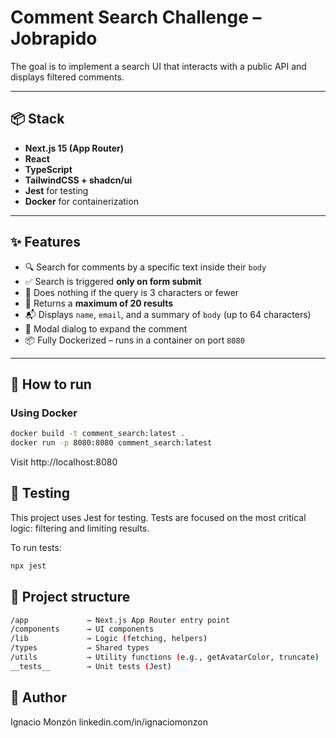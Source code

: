 # Comment Search Challenge – Jobrapido

The goal is to implement a search UI that interacts with a public API and displays filtered comments.

---

## 📦 Stack

- **Next.js 15 (App Router)**
- **React**
- **TypeScript**
- **TailwindCSS + shadcn/ui**
- **Jest** for testing
- **Docker** for containerization

---

## ✨ Features

- 🔍 Search for comments by a specific text inside their `body`
- ✅ Search is triggered **only on form submit**
- 🚫 Does nothing if the query is 3 characters or fewer
- 📄 Returns a **maximum of 20 results**
- 📬 Displays `name`, `email`, and a summary of `body` (up to 64 characters)
- 💬 Modal dialog to expand the comment
- 📦 Fully Dockerized – runs in a container on port `8080`

---

## 🚀 How to run

### Using Docker

```bash
docker build -t comment_search:latest .
docker run -p 8080:8080 comment_search:latest
```
Visit http://localhost:8080

## 🧪 Testing
This project uses Jest for testing.
Tests are focused on the most critical logic: filtering and limiting results.

To run tests:
```bash
npx jest
```

## 📁 Project structure
```bash
/app             → Next.js App Router entry point
/components      → UI components
/lib             → Logic (fetching, helpers)
/types           → Shared types
/utils           → Utility functions (e.g., getAvatarColor, truncate)
__tests__        → Unit tests (Jest)
```

## 👤 Author
Ignacio Monzón
linkedin.com/in/ignaciomonzon

